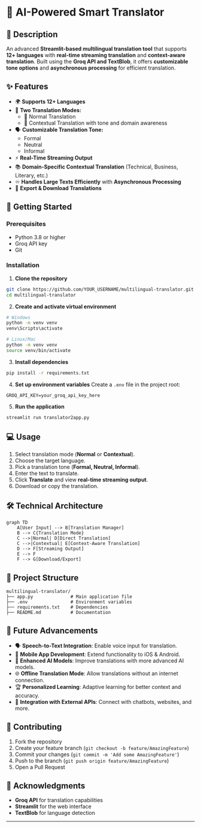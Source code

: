 # 🚀 AI-Powered Smart Translator

## 📝 Description

An advanced **Streamlit-based multilingual translation tool** that supports **12+ languages** with **real-time streaming translation** and **context-aware translation**. Built using the **Groq API and TextBlob**, it offers **customizable tone options** and **asynchronous processing** for efficient translation.

## ✨ Features

- 🌍 **Supports 12+ Languages**
- 🔄 **Two Translation Modes:**
  - 📝 Normal Translation
  - 🧠 Contextual Translation with tone and domain awareness
- 🗣 **Customizable Translation Tone:**
  - Formal
  - Neutral
  - Informal
- ⚡ **Real-Time Streaming Output**
- 📚 **Domain-Specific Contextual Translation** (Technical, Business, Literary, etc.)
- ♾️ **Handles Large Texts Efficiently** with **Asynchronous Processing**
- 💾 **Export & Download Translations**


## 🚀 Getting Started

### Prerequisites

- Python 3.8 or higher
- Groq API key
- Git

### Installation

1. **Clone the repository**
```bash
git clone https://github.com/YOUR_USERNAME/multilingual-translator.git
cd multilingual-translator
```

2. **Create and activate virtual environment**
```bash
# Windows
python -m venv venv
venv\Scripts\activate

# Linux/Mac
python -m venv venv
source venv/bin/activate
```

3. **Install dependencies**
```bash
pip install -r requirements.txt
```

4. **Set up environment variables**
Create a `.env` file in the project root:
```plaintext
GROQ_API_KEY=your_groq_api_key_here
```

5. **Run the application**
```bash
streamlit run translator2app.py
```

## 💻 Usage

1. Select translation mode (**Normal** or **Contextual**).
2. Choose the target language.
3. Pick a translation tone (**Formal, Neutral, Informal**).
4. Enter the text to translate.
5. Click **Translate** and view **real-time streaming output**.
6. Download or copy the translation.

## 🛠️ Technical Architecture

```mermaid
graph TD
    A[User Input] --> B[Translation Manager]
    B --> C{Translation Mode}
    C -->|Normal| D[Direct Translation]
    C -->|Contextual| E[Context-Aware Translation]
    D --> F[Streaming Output]
    E --> F
    F --> G[Download/Export]
```

## 📂 Project Structure

```
multilingual-translator/
├── app.py              # Main application file
├── .env                # Environment variables
├── requirements.txt    # Dependencies
├── README.md           # Documentation
```

## 🔮 Future Advancements

- 🗣 **Speech-to-Text Integration**: Enable voice input for translation.
- 📱 **Mobile App Development**: Extend functionality to iOS & Android.
- 🤖 **Enhanced AI Models**: Improve translations with more advanced AI models.
- 🌐 **Offline Translation Mode**: Allow translations without an internet connection.
- 🏆 **Personalized Learning**: Adaptive learning for better context and accuracy.
- 🔗 **Integration with External APIs**: Connect with chatbots, websites, and more.

## 🤝 Contributing

1. Fork the repository
2. Create your feature branch (`git checkout -b feature/AmazingFeature`)
3. Commit your changes (`git commit -m 'Add some AmazingFeature'`)
4. Push to the branch (`git push origin feature/AmazingFeature`)
5. Open a Pull Request

## 🙏 Acknowledgments

- **Groq API** for translation capabilities
- **Streamlit** for the web interface
- **TextBlob** for language detection

---

